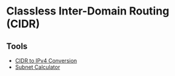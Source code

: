 # Classless Inter-Domain Routing (CIDR)

## Tools

- [CIDR to IPv4 Conversion](https://www.ipaddressguide.com/cidr)
- [Subnet Calculator](https://mxtoolbox.com/subnetcalculator.aspx)
